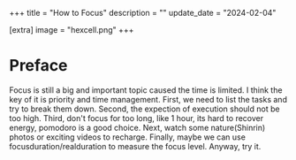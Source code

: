 +++
title = "How to Focus"
description = ""
update_date = "2024-02-04"

[extra]
image = "hexcell.png"
+++

# Preface
Focus is still a big and important topic caused the time is limited.
I think the key of it is priority and time management.
First, we need to list the tasks and try to break them down.
Second, the expection of execution should not be too high.
Third, don't focus for too long, like 1 hour, its hard to recover energy, pomodoro is a good choice.
Next, watch some nature(Shinrin) photos or exciting videos to recharge.
Finally, maybe we can use focusduration/realduration to measure the focus level.
Anyway, try it.